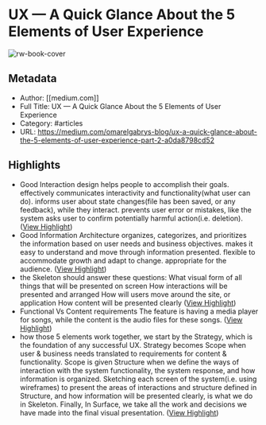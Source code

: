 # UX — A Quick Glance About the 5 Elements of User Experience

![rw-book-cover](https://readwise-assets.s3.amazonaws.com/static/images/article2.74d541386bbf.png)

## Metadata
- Author: [[medium.com]]
- Full Title: UX — A Quick Glance About the 5 Elements of User Experience
- Category: #articles
- URL: https://medium.com/omarelgabrys-blog/ux-a-quick-glance-about-the-5-elements-of-user-experience-part-2-a0da8798cd52

## Highlights
- Good Interaction design
  helps people to accomplish their goals.
  effectively communicates interactivity and functionality(what user can do).
  informs user about state changes(file has been saved, or any feedback), while they interact.
  prevents user error or mistakes, like the system asks user to confirm potentially harmful action(i.e. deletion). ([View Highlight](https://instapaper.com/read/1403588951/16092330))
- Good Information Architecture
  organizes, categorizes, and prioritizes the information based on user needs and business objectives.
  makes it easy to understand and move through information presented.
  flexible to accommodate growth and adapt to change.
  appropriate for the audience. ([View Highlight](https://instapaper.com/read/1403588951/16092332))
- the Skeleton should answer these questions:
  What visual form of all things that will be presented on screen
  How interactions will be presented and arranged
  How will users move around the site, or application
  How content will be presented clearly ([View Highlight](https://instapaper.com/read/1403588951/16092334))
- Functional Vs Content requirements
  The feature is having a media player for songs, while the content is the audio files for these songs. ([View Highlight](https://instapaper.com/read/1403588951/16092337))
- how those 5 elements work together, we start by the Strategy, which is the foundation of any successful UX. Strategy becomes Scope when user & business needs translated to requirements for content & functionality.
  Scope is given Structure when we define the ways of interaction with the system functionality, the system response, and how information is organized. Sketching each screen of the system(i.e. using wireframes) to present the areas of interactions and structure defined in Structure, and how information will be presented clearly, is what we do in Skeleton. Finally, In Surface, we take all the work and decisions we have made into the final visual presentation. ([View Highlight](https://instapaper.com/read/1403588951/16092340))
